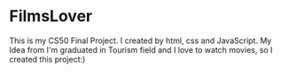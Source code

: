 # FilmsLover
This is my CS50 Final Project. I created by html, css and JavaScript. My Idea from I'm graduated in Tourism field and I love to watch movies, so I created this project:)
